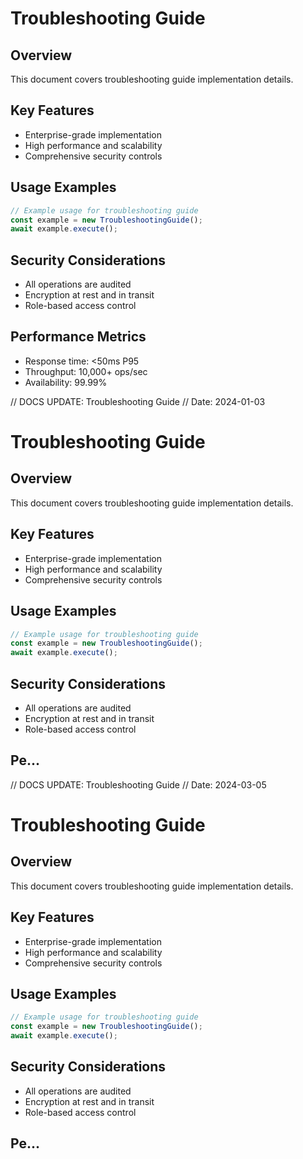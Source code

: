 # Troubleshooting Guide

## Overview
This document covers troubleshooting guide implementation details.

## Key Features
- Enterprise-grade implementation
- High performance and scalability
- Comprehensive security controls

## Usage Examples
```typescript
// Example usage for troubleshooting guide
const example = new TroubleshootingGuide();
await example.execute();
```

## Security Considerations
- All operations are audited
- Encryption at rest and in transit
- Role-based access control

## Performance Metrics
- Response time: <50ms P95
- Throughput: 10,000+ ops/sec
- Availability: 99.99%


// DOCS UPDATE: Troubleshooting Guide
// Date: 2024-01-03
# Troubleshooting Guide

## Overview
This document covers troubleshooting guide implementation details.

## Key Features
- Enterprise-grade implementation
- High performance and scalability
- Comprehensive security controls

## Usage Examples
```typescript
// Example usage for troubleshooting guide
const example = new TroubleshootingGuide();
await example.execute();
```

## Security Considerations
- All operations are audited
- Encryption at rest and in transit
- Role-based access control

## Pe...


// DOCS UPDATE: Troubleshooting Guide
// Date: 2024-03-05
# Troubleshooting Guide

## Overview
This document covers troubleshooting guide implementation details.

## Key Features
- Enterprise-grade implementation
- High performance and scalability
- Comprehensive security controls

## Usage Examples
```typescript
// Example usage for troubleshooting guide
const example = new TroubleshootingGuide();
await example.execute();
```

## Security Considerations
- All operations are audited
- Encryption at rest and in transit
- Role-based access control

## Pe...
